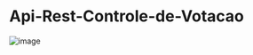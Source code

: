 # Api-Rest-Controle-de-Votacao

![image](https://user-images.githubusercontent.com/12651027/146866976-de0a7657-e93f-4854-93ca-aca7dc1c9632.png)
